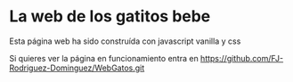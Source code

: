 # La web de los gatitos bebe

Esta página web ha sido construída con javascript vanilla y css

Si quieres ver la página en funcionamiento entra en 
https://github.com/FJ-Rodriguez-Dominguez/WebGatos.git
